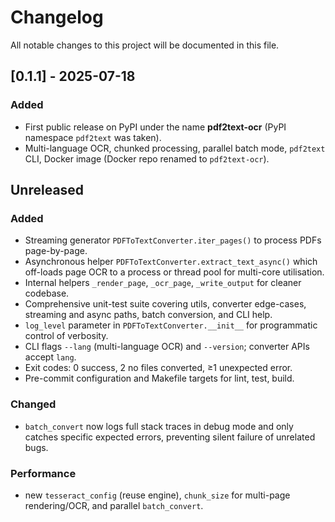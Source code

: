 # Changelog

All notable changes to this project will be documented in this file.

## [0.1.1] - 2025-07-18
### Added
- First public release on PyPI under the name **pdf2text-ocr** (PyPI namespace `pdf2text` was taken).
- Multi-language OCR, chunked processing, parallel batch mode, `pdf2text` CLI, Docker image (Docker repo renamed to `pdf2text-ocr`).

## Unreleased
### Added
- Streaming generator `PDFToTextConverter.iter_pages()` to process PDFs page-by-page.
- Asynchronous helper `PDFToTextConverter.extract_text_async()` which off-loads page OCR to a process or thread pool for multi-core utilisation.
- Internal helpers `_render_page`, `_ocr_page`, `_write_output` for cleaner codebase.
- Comprehensive unit-test suite covering utils, converter edge-cases, streaming and async paths, batch conversion, and CLI help.
- `log_level` parameter in `PDFToTextConverter.__init__` for programmatic control of verbosity.
- CLI flags `--lang` (multi-language OCR) and `--version`; converter APIs accept `lang`.
- Exit codes: 0 success, 2 no files converted, ≥1 unexpected error.
- Pre-commit configuration and Makefile targets for lint, test, build.

### Changed
- `batch_convert` now logs full stack traces in debug mode and only catches specific expected errors, preventing silent failure of unrelated bugs.

### Performance
- new `tesseract_config` (reuse engine), `chunk_size` for multi-page rendering/OCR, and parallel `batch_convert`.
